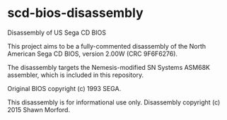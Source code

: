 # scd-bios-disassembly
Disassembly of US Sega CD BIOS

This project aims to be a fully-commented disassembly of the
North American Sega CD BIOS, version 2.00W (CRC 9F6F6276).

The disassembly targets the Nemesis-modified SN Systems ASM68K
assembler, which is included in this repository.

Original BIOS copyright (c) 1993 SEGA.

This disassembly is for informational use only.
Disassembly copyright (c) 2015 Shawn Morford.
